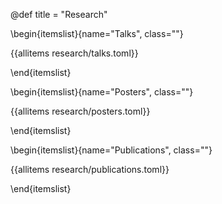 @def title = "Research"

\begin{itemslist}{name="Talks", class=""}

{{allitems research/talks.toml}}

\end{itemslist}

\begin{itemslist}{name="Posters", class=""}

{{allitems research/posters.toml}}

\end{itemslist}

\begin{itemslist}{name="Publications", class=""}

{{allitems research/publications.toml}}

\end{itemslist}